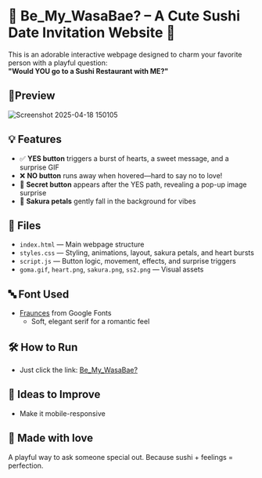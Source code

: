# 💖 Be_My_WasaBae? – A Cute Sushi Date Invitation Website 🍣

This is an adorable interactive webpage designed to charm your favorite person with a playful question:  
**"Would YOU go to a Sushi Restaurant with ME?"**

## 📸Preview
![Screenshot 2025-04-18 150105](https://github.com/user-attachments/assets/a4dfbad9-6eec-4817-83c3-7aeeffa682f6)


## 💡 Features
- ✅  **YES button** triggers a burst of hearts, a sweet message, and a surprise GIF
- ❌ **NO button** runs away when hovered—hard to say no to love!
- 💌 **Secret button** appears after the YES path, revealing a pop-up image surprise
- 🌸 **Sakura petals** gently fall in the background for vibes


## 📁 Files
- `index.html` — Main webpage structure
- `styles.css` — Styling, animations, layout, sakura petals, and heart bursts
- `script.js` — Button logic, movement, effects, and surprise triggers
- `goma.gif`, `heart.png`, `sakura.png`, `ss2.png` — Visual assets

## 🔤 Font Used
- [Fraunces](https://fonts.google.com/specimen/Fraunces) from Google Fonts
  - Soft, elegant serif for a romantic feel

## 🛠 How to Run
- Just click the link:
[Be_My_WasaBae?](https://sabby13.github.io/Be_My_WasaBae)


## 🧠 Ideas to Improve
- Make it mobile-responsive


## 🤍 Made with love
A playful way to ask someone special out. 
Because sushi + feelings = perfection.
